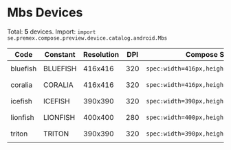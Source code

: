# Mbs Devices

Total: **5** devices. Import: `import se.premex.compose.preview.device.catalog.android.Mbs`

| Code | Constant | Resolution | DPI | Compose Spec | Preview Usage |
|------|----------|------------|-----|-------------|---------------|
| bluefish | BLUEFISH | 416x416 | 320 | `spec:width=416px,height=416px,dpi=320` | `@Preview(device = Mbs.BLUEFISH)` |
| coralia | CORALIA | 416x416 | 320 | `spec:width=416px,height=416px,dpi=320` | `@Preview(device = Mbs.CORALIA)` |
| icefish | ICEFISH | 390x390 | 320 | `spec:width=390px,height=390px,dpi=320` | `@Preview(device = Mbs.ICEFISH)` |
| lionfish | LIONFISH | 400x400 | 280 | `spec:width=400px,height=400px,dpi=280` | `@Preview(device = Mbs.LIONFISH)` |
| triton | TRITON | 390x390 | 320 | `spec:width=390px,height=390px,dpi=320` | `@Preview(device = Mbs.TRITON)` |

<!-- Generated automatically. Do not edit manually. -->
